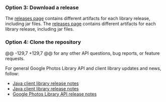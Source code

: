
### Option 3: Download a release
The [releases page](releases/) contains different artifacts for each library release, including jar files.
The [releases page](https://github.com/google/java-photoslibrary/releases) contains different artifacts for each library release, including jar files.

### Option 4: Clone the repository

@@ -129,7 +129,7 @@ for any other API questions, bug reports, or feature requests.

For general Google Photos Library API and client library updates and news, follow:

* [Java client library release notes](releases/)
* [Java client library release notes](https://github.com/google/java-photoslibrary/releases)
* [Google Photos Library API release notes](https://developers.google.com/photos/library/support/release-notes)
